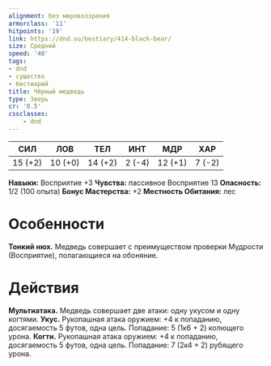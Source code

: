 ```yaml
---
alignment: без мировоззрения
armorclass: '11'
hitpoints: '19'
link: https://dnd.su/bestiary/414-black-bear/
size: Средний
speed: '40'
tags:
- dnd
- существо
- бестиарий
title: Чёрный медведь
type: Зверь
cr: '0.5'
cssclasses:
    - dnd
---
```



| СИЛ | ЛОВ | ТЕЛ | ИНТ | МДР | ХАР |
|---|---|---|---|---|---|
| 15 (+2) | 10 (+0) | 14 (+2) | 2 (-4) | 12 (+1) | 7 (-2) |
**Навыки:** Восприятие +3
**Чувства:** пассивное Восприятие 13
**Опасность:** 1/2 (100 опыта)
**Бонус Мастерства:** +2
**Местность Обитания:** лес


# Особенности
**Тонкий нюх.** Медведь совершает с преимуществом проверки Мудрости (Восприятие), полагающиеся на обоняние.


# Действия
**Мультиатака.** Медведь совершает две атаки: одну укусом и одну когтями.
**Укус.** Рукопашная атака оружием: +4 к попаданию, досягаемость 5 футов, одна цель. Попадание: 5 (1к6 + 2) колющего урона.
**Когти.** Рукопашная атака оружием: +4 к попаданию, досягаемость 5 футов, одна цель. Попадание: 7 (2к4 + 2) рубящего урона.